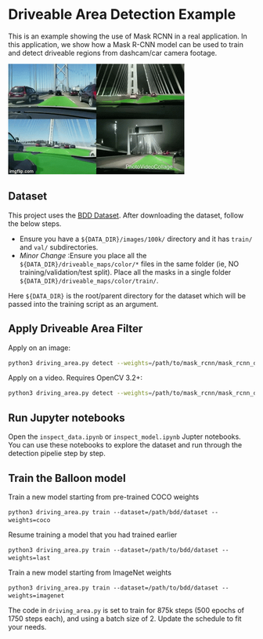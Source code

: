 # Driveable Area Detection Example

This is an example showing the use of Mask RCNN in a real application. In this application, we show how a Mask R-CNN model can be used to train and detect driveable regions from dashcam/car camera footage. 


![Driveable Area Detection](/assets/driving_area.gif)


## Dataset

This project uses the [BDD Dataset](http://bdd-data.berkeley.edu/). After downloading the dataset, follow the below steps.
* Ensure you have a `${DATA_DIR}/images/100k/` directory and it has `train/` and `val/` subdirectories.
* _Minor Change_ :Ensure you place all the `${DATA_DIR}/driveable_maps/color/*` files in the same folder (ie, NO training/validation/test split). Place all the masks in a single folder `${DATA_DIR}/driveable_maps/color/train/`.

Here `${DATA_DIR}` is the root/parent directory for the dataset which will be passed into the training script as an argument.


## Apply Driveable Area Filter
Apply on an image:

```bash
python3 driving_area.py detect --weights=/path/to/mask_rcnn/mask_rcnn_driveable.h5 --image=<file name or URL>
```

Apply on a video. Requires OpenCV 3.2+:

```bash
python3 driving_area.py detect --weights=/path/to/mask_rcnn/mask_rcnn_driveable.h5 --video=<file name or URL>
```


## Run Jupyter notebooks
Open the `inspect_data.ipynb` or `inspect_model.ipynb` Jupter notebooks. You can use these notebooks to explore the dataset and run through the detection pipelie step by step.

## Train the Balloon model

Train a new model starting from pre-trained COCO weights
```
python3 driving_area.py train --dataset=/path/bdd/dataset --weights=coco
```

Resume training a model that you had trained earlier
```
python3 driving_area.py train --dataset=/path/to/bdd/dataset --weights=last
```

Train a new model starting from ImageNet weights
```
python3 driving_area.py train --dataset=/path/to/bdd/dataset --weights=imagenet
```

The code in `driving_area.py` is set to train for 875k steps (500 epochs of 1750 steps each), and using a batch size of 2. 
Update the schedule to fit your needs.
